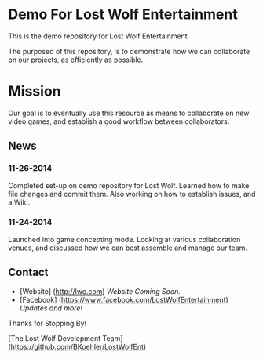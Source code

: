 Demo For Lost Wolf Entertainment
================================

This is the demo repository for Lost Wolf Entertainment.

The purposed of this repository, is to demonstrate how we can collaborate on our projects, as efficiently as possible.

Mission
=======

Our goal is to eventually use this resource as means to collaborate on new video games, and establish a good workflow between collaborators.


## News

### 11-26-2014
Completed set-up on demo repository for Lost Wolf. Learned how to make file changes and commit them. Also working on how to establish issues, and a Wiki.

### 11-24-2014
Launched into game concepting mode. Looking at various collaboration venues, and discussed how we can best assemble and manage our team.

## Contact
- [Website] (http://lwe.com) _Website Coming Soon._
- [Facebook] (https://www.facebook.com/LostWolfEntertainment) _Updates and more!_




Thanks for Stopping  By!

[The Lost Wolf Development Team] (https://github.com/BKoehler/LostWolfEnt)

